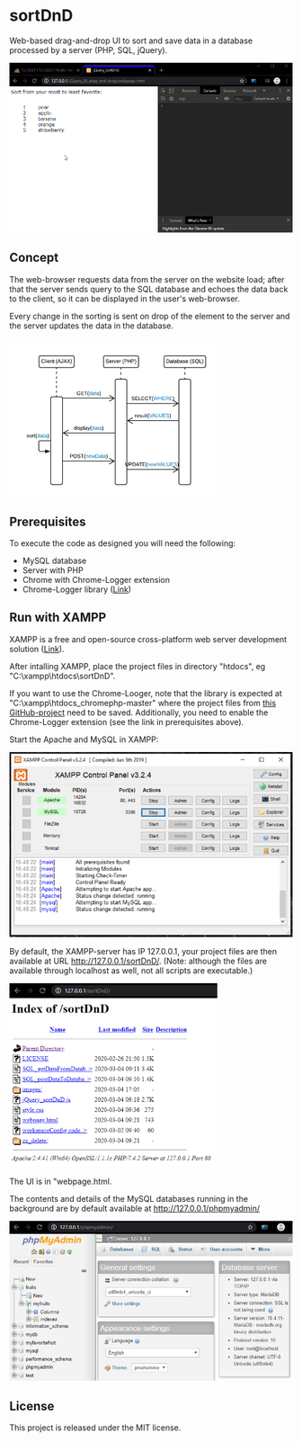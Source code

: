 # sortDnD
Web-based drag-and-drop UI to sort and save data in a database processed by a server (PHP, SQL, jQuery).

<img src="images/jQuery_sortDnDv2.gif">

## Concept 
The web-browser requests data from the server on the website load; after that the server sends query to the SQL database and echoes the data back to the client, so it can be displayed in the user's web-browser.

Every change in the sorting is sent on drop of the element to the server and the server updates the data in the database.   

<img src="images/sortDnD.png" width=370px;>


## Prerequisites
To execute the code as designed you will need the following:
- MySQL database
- Server with PHP
- Chrome with Chrome-Logger extension
- Chrome-Logger library ([Link](https://craig.is/writing/chrome-logger))  


## Run with XAMPP

XAMPP is a free and open-source cross-platform web server development solution ([Link](https://www.apachefriends.org/index.html)). 

After intalling XAMPP, place the project files in directory "htdocs", eg "C:\xampp\htdocs\sortDnD".

If you want to use the Chrome-Looger, note that the library is expected at "C:\xampp\htdocs\_chromephp-master" where the project files from [this GitHub-project](https://github.com/ccampbell/chromephp) need to be saved. Additionally, you need to enable the Chrome-Logger extension (see the link in prerequisites above).

Start the Apache and MySQL in XAMPP:

<img src="images/xampp.png" width="630px">

By default, the XAMPP-server has IP 127.0.0.1, your project files are then available at URL http://127.0.0.1/sortDnD/. (Note: although the files are available through localhost as well, not all scripts are executable.)

<img src="images/xampp_url.PNG" width=370px>

The UI is in "webpage.html.

The contents and details of the MySQL databases running in the background are by default available at http://127.0.0.1/phpmyadmin/

<img src="images/xampp_sql.PNG" width="630px">



## License
This project is released under the MIT license.